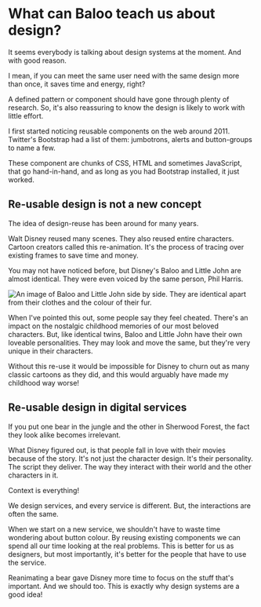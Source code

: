 # What can Baloo teach us about design?

It seems everybody is talking about design systems at the moment. And with good reason. 

I mean, if you can meet the same user need with the same design more than once, it saves time and energy, right? 

A defined pattern or component should have gone through plenty of research. So, it's also reassuring to know the design is likely to work with little effort.

I first started noticing reusable components on the web around 2011. Twitter's Bootstrap had a list of them: jumbotrons, alerts and button-groups to name a few.

These component are chunks of CSS, HTML and sometimes JavaScript, that go hand-in-hand, and as long as you had Bootstrap installed, it just worked.

## Re-usable design is not a new concept

The idea of design-reuse has been around for many years.

Walt Disney reused many scenes. They also reused entire characters. Cartoon creators called this re-animation. It's the process of tracing over existing frames to save time and money. 

You may not have noticed before, but Disney's Baloo and Little John are almost identical. They were even voiced by the same person, Phil Harris.

![An image of Baloo and Little John side by side. They are identical apart from their clothes and the colour of their fur.](/images/post/baloo-little-john.webp)

When I've pointed this out, some people say they feel cheated. There's an impact on the nostalgic childhood memories of our most beloved characters. But, like identical twins, Baloo and Little John have their own loveable personalities. They may look and move the same, but they're very unique in their characters.

Without this re-use it would be impossible for Disney to churn out as many classic cartoons as they did, and this would arguably have made my childhood way worse!

## Re-usable design in digital services

If you put one bear in the jungle and the other in Sherwood Forest, the fact they look alike becomes irrelevant.

What Disney figured out, is that people fall in love with their movies because of the story. It's not just the character design. It's their personality. The script they deliver. The way they interact with their world and the other characters in it.

Context is everything!

We design services, and every service is different. But, the interactions are often the same.

When we start on a new service, we shouldn't have to waste time wondering about button colour. By reusing existing components we can spend all our time looking at the real problems. This is better for us as designers, but most importantly, it's better for the people that have to use the service.

Reanimating a bear gave Disney more time to focus on the stuff that's important. And we should too. This is exactly why design systems are a good idea!


